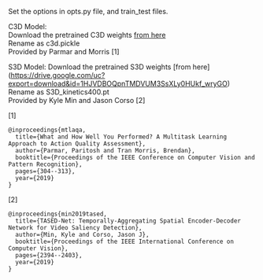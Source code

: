 Set the options in opts.py file, and train_test files.

C3D Model:  
Download the pretrained C3D weights [from here](http://imagelab.ing.unimore.it/files/c3d_pytorch/c3d.pickle)  
Rename as c3d.pickle  
Provided by Parmar and Morris  [1]

S3D Model:
Download the pretrained S3D weights [from here] (https://drive.google.com/uc?export=download&id=1HJVDBOQpnTMDVUM3SsXLy0HUkf_wryGO)  
Rename as S3D_kinetics400.pt  
Provided by Kyle Min and Jason Corso [2]


[1]
```
@inproceedings{mtlaqa,
  title={What and How Well You Performed? A Multitask Learning Approach to Action Quality Assessment},
  author={Parmar, Paritosh and Tran Morris, Brendan},
  booktitle={Proceedings of the IEEE Conference on Computer Vision and Pattern Recognition},
  pages={304--313},
  year={2019}
}
```

[2]
```
@inproceedings{min2019tased,
  title={TASED-Net: Temporally-Aggregating Spatial Encoder-Decoder Network for Video Saliency Detection},
  author={Min, Kyle and Corso, Jason J},
  booktitle={Proceedings of the IEEE International Conference on Computer Vision},
  pages={2394--2403},
  year={2019}
}
```

